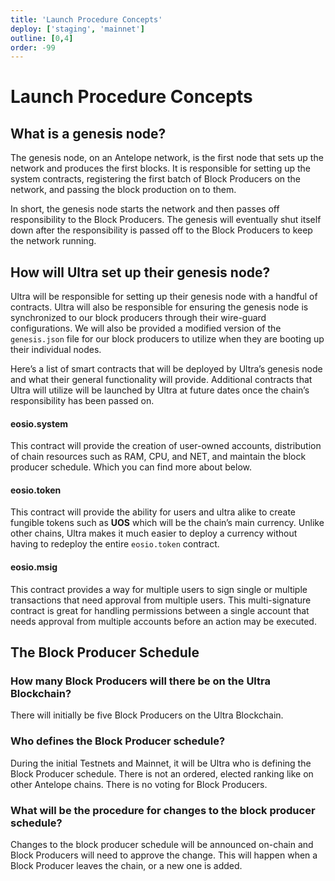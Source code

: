 ```yaml
---
title: 'Launch Procedure Concepts'
deploy: ['staging', 'mainnet']
outline: [0,4]
order: -99
---
```


# Launch Procedure Concepts

## What is a genesis node?

The genesis node, on an Antelope network, is the first node that sets up the network and produces the first blocks. It is responsible for setting up the system contracts, registering the first batch of Block Producers on the network, and passing the block production on to them.

In short, the genesis node starts the network and then passes off responsibility to the Block Producers. The genesis will eventually shut itself down after the responsibility is passed off to the Block Producers to keep the network running.

## How will Ultra set up their genesis node?

Ultra will be responsible for setting up their genesis node with a handful of contracts. Ultra will also be responsible for ensuring the genesis node is synchronized to our block producers through their wire-guard configurations. We will also be provided a modified version of the `genesis.json` file for our block producers to utilize when they are booting up their individual nodes.  
  
Here’s a list of smart contracts that will be deployed by Ultra’s genesis node and what their general functionality will provide. Additional contracts that Ultra will utilize will be launched by Ultra at future dates once the chain’s responsibility has been passed on.

#### eosio.system

This contract will provide the creation of user-owned accounts, distribution of chain resources such as RAM, CPU, and NET, and maintain the block producer schedule. Which you can find more about below.

#### eosio.token

This contract will provide the ability for users and ultra alike to create fungible tokens such as **UOS** which will be the chain’s main currency. Unlike other chains, Ultra makes it much easier to deploy a currency without having to redeploy the entire `eosio.token` contract.

#### eosio.msig

This contract provides a way for multiple users to sign single or multiple transactions that need approval from multiple users. This multi-signature contract is great for handling permissions between a single account that needs approval from multiple accounts before an action may be executed.

## The Block Producer Schedule

### How many Block Producers will there be on the Ultra Blockchain?

There will initially be five Block Producers on the Ultra Blockchain.

### Who defines the Block Producer schedule?

During the initial Testnets and Mainnet, it will be Ultra who is defining the Block Producer schedule. There is not an ordered, elected ranking like on other Antelope chains. There is no voting for Block Producers.

### What will be the procedure for changes to the block producer schedule?

Changes to the block producer schedule will be announced on-chain and Block Producers will need to approve the change. This will happen when a Block Producer leaves the chain, or a new one is added.